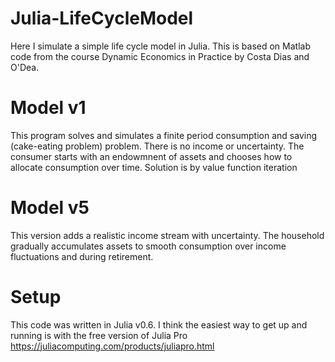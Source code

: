 # Julia-LifeCycleModel
Here I simulate a simple life cycle model in Julia. This is based on Matlab code from the course Dynamic Economics in Practice by Costa Dias and O'Dea.

# Model v1
This program solves and simulates a finite period consumption and saving (cake-eating problem) problem. There is no income or uncertainty. The consumer starts with an endowmnent of assets and chooses how to allocate consumption over time. Solution is by value function iteration

# Model v5
This version adds a realistic income stream with uncertainty. The household gradually accumulates assets to smooth consumption over income fluctuations and during retirement. 

# Setup
This code was written in Julia v0.6. I think the easiest way to get up and running is with the free version of Julia Pro 
https://juliacomputing.com/products/juliapro.html

